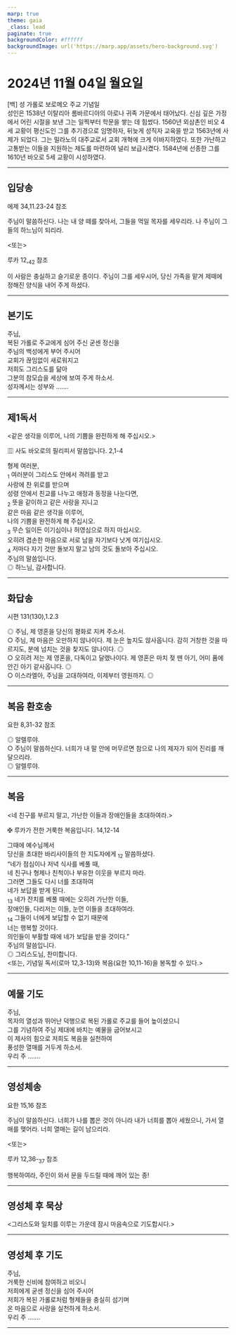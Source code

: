 ```yaml
---
marp: true
theme: gaia
_class: lead
paginate: true
backgroundColor: #ffffff
backgroundImage: url('https://marp.app/assets/hero-background.svg')
---
```


# 2024년 11월 04일 월요일

[백] 성 가롤로 보로메오 주교 기념일  
성인은 1538년 이탈리아 롬바르디아의 아로나 귀족 가문에서 태어났다. 신심 깊은 가정에서 어린 시절을 보낸 그는 일찍부터 학문을 쌓는 데 힘썼다. 1560년 외삼촌인 비오 4세 교황이 평신도인 그를 추기경으로 임명하자, 뒤늦게 성직자 교육을 받고 1563년에 사제가 되었다. 그는 밀라노의 대주교로서 교회 개혁에 크게 이바지하였다. 또한 가난하고 고통받는 이들을 지원하는 제도를 마련하여 널리 보급시켰다. 1584년에 선종한 그를 1610년 바오로 5세 교황이 시성하였다.




---

## 입당송

에제 34,11.23-24 참조

주님이 말씀하신다. 나는 내 양 떼를 찾아서, 그들을 먹일 목자를 세우리라. 나 주님이 그들의 하느님이 되리라.  
  
<또는>  
  
루카 12,<sub>42</sub> 참조  
  
이 사람은 충실하고 슬기로운 종이다. 주님이 그를 세우시어, 당신 가족을 맡겨 제때에 정해진 양식을 내어 주게 하셨다.  


---

## 본기도

주님,  
복된 가롤로 주교에게 심어 주신 굳센 정신을  
주님의 백성에게 부어 주시어  
교회가 끊임없이 새로워지고  
저희도 그리스도를 닮아  
그분의 참모습을 세상에 보여 주게 하소서.  
성자께서는 성부와 …….  
  


---

## 제1독서

<같은 생각을 이루어, 나의 기쁨을 완전하게 해 주십시오.>

▥ 사도 바오로의 필리피서 말씀입니다. 2,1-4

형제 여러분,  
<sub>1</sub> 여러분이 그리스도 안에서 격려를 받고  
사랑에 찬 위로를 받으며  
성령 안에서 친교를 나누고 애정과 동정을 나눈다면,  
<sub>2</sub> 뜻을 같이하고 같은 사랑을 지니고  
같은 마음 같은 생각을 이루어,  
나의 기쁨을 완전하게 해 주십시오.  
<sub>3</sub> 무슨 일이든 이기심이나 허영심으로 하지 마십시오.  
오히려 겸손한 마음으로 서로 남을 자기보다 낫게 여기십시오.  
<sub>4</sub> 저마다 자기 것만 돌보지 말고 남의 것도 돌보아 주십시오.  
주님의 말씀입니다.  
◎ 하느님, 감사합니다.  
  


---

## 화답송

시편 131(130),1.2.3

◎ 주님, 제 영혼을 당신의 평화로 지켜 주소서.  
○ 주님, 제 마음은 오만하지 않나이다. 제 눈은 높지도 않사옵니다. 감히 거창한 것을 따르지도, 분에 넘치는 것을 찾지도 않나이다. ◎  
○ 오히려 저는 제 영혼을, 다독이고 달랬나이다. 제 영혼은 마치 젖 뗀 아기, 어미 품에 안긴 아기 같사옵니다. ◎  
○ 이스라엘아, 주님을 고대하여라, 이제부터 영원까지. ◎  
  


---

## 복음 환호송

요한 8,31-32 참조

◎ 알렐루야.  
○ 주님이 말씀하신다. 너희가 내 말 안에 머무르면 참으로 나의 제자가 되어 진리를 깨달으리라.  
◎ 알렐루야.  
  


---

## 복음

<네 친구를 부르지 말고, 가난한 이들과 장애인들을 초대하여라.>

✠ 루카가 전한 거룩한 복음입니다. 14,12-14

그때에 예수님께서  
당신을 초대한 바리사이들의 한 지도자에게 <sub>12</sub> 말씀하셨다.  
“네가 점심이나 저녁 식사를 베풀 때,  
네 친구나 형제나 친척이나 부유한 이웃을 부르지 마라.  
그러면 그들도 다시 너를 초대하여  
네가 보답을 받게 된다.  
<sub>13</sub> 네가 잔치를 베풀 때에는 오히려 가난한 이들,  
장애인들, 다리저는 이들, 눈먼 이들을 초대하여라.  
<sub>14</sub> 그들이 너에게 보답할 수 없기 때문에  
너는 행복할 것이다.  
의인들이 부활할 때에 네가 보답을 받을 것이다.”  
주님의 말씀입니다.  
◎ 그리스도님, 찬미합니다.  
<또는, 기념일 독서(로마 12,3-13)와 복음(요한 10,11-16)을 봉독할 수 있다.>  
  


---

## 예물 기도

주님,  
목자의 열성과 뛰어난 덕행으로 복된 가롤로 주교를 들어 높이셨으니  
그를 기념하여 주님 제대에 바치는 예물을 굽어보시고  
이 제사의 힘으로 저희도 복음을 실천하여  
풍성한 열매를 거두게 하소서.  
우리 주 …….  
  


---

## 영성체송

요한 15,16 참조

주님이 말씀하신다. 너희가 나를 뽑은 것이 아니라 내가 너희를 뽑아 세웠으니, 가서 열매를 맺어라. 너희 열매는 길이 남으리라.  
  
<또는>  
  
루카 12,36-<sub>37</sub> 참조  
  
행복하여라, 주인이 와서 문을 두드릴 때에 깨어 있는 종!  


---

## 영성체 후 묵상

<그리스도와 일치를 이루는 가운데 잠시 마음속으로 기도합시다.>  


---

## 영성체 후 기도

주님,  
거룩한 신비에 참여하고 비오니  
저희에게 굳센 정신을 심어 주시어  
저희가 복된 가롤로처럼 형제들을 충실히 섬기며  
온 마음으로 사랑을 실천하게 하소서.  
우리 주 …….  
  


---